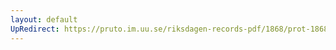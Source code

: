 ```yaml
---
layout: default
UpRedirect: https://pruto.im.uu.se/riksdagen-records-pdf/1868/prot-1868--ak--507/prot-1868--ak--507_036.pdf
---
```

